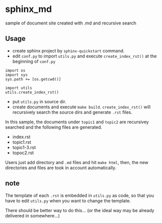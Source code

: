 # sphinx_md
sample of document site created with .md and recursive search

## Usage

- create sphinx project by `sphinx-quickstart` command.
- edit `conf.py` to import `utils.py` and execute `create_index_rst()` at the beginning of `conf.py`

```
import os
import sys
sys.path += [os.getcwd()]

import utils
utils.create_index_rst()
```

- put `utils.py` in source dir.
- create documents and execute `make build`. `create_index_rst()` will recursively search the source dirs and generate `.rst` files.

In this sample, the documents under `topic1` and `topic2` are recursivey searched and the following files are generated.
- index.rst
- topic1.rst
- topic1-3.rst
- topoc2.rst

Users just add directory and `.md` files and hit `make html`, then, the new directories and files are took in account automatically.

## note
The template of each `.rst` is embedded in `utils.py` as code, so that you have to edit `utils.py` when you want to change the template.

There should be better way to do this... (or the ideal way may be already delivered in somewhere...)
